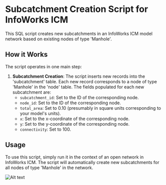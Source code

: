 # Subcatchment Creation Script for InfoWorks ICM

This SQL script creates new subcatchments in an InfoWorks ICM model network based on existing nodes of type 'Manhole'.

## How it Works

The script operates in one main step:

1. **Subcatchment Creation**: The script inserts new records into the 'subcatchment' table. Each new record corresponds to a node of type 'Manhole' in the 'node' table. The fields populated for each new subcatchment are:
    - `subcatchment_id`: Set to the ID of the corresponding node.
    - `node_id`: Set to the ID of the corresponding node.
    - `total_area`: Set to 0.10 (presumably in square units corresponding to your model's units).
    - `x`: Set to the x-coordinate of the corresponding node.
    - `y`: Set to the y-coordinate of the corresponding node.
    - `connectivity`: Set to 100.

## Usage

To use this script, simply run it in the context of an open network in InfoWorks ICM. The script will automatically create new subcatchments for all nodes of type 'Manhole' in the network.

![Alt text](image.png)